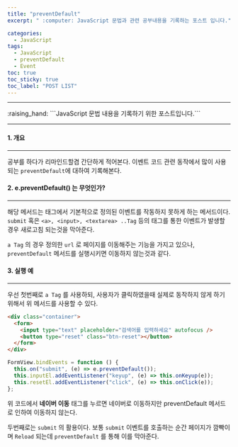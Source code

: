 ```yaml
---
title: "preventDefault"
excerpt: " :computer: JavaScript 문법과 관련 공부내용을 기록하는 포스트 입니다."

categories:
  - JavaScript
tags:
  - JavaScript
  - preventDefault
  - Event
toc: true
toc_sticky: true
toc_label: "POST LIST"
---
```


<hr>
:raising_hand:  ```JavaScript 문법 내용을 기록하기 위한 포스트입니다.```
<hr>

#### 1. 개요

---

공부를 하다가 리마인드할겸 간단하게 적어본다.
이벤트 코드 관련 동작에서 많이 사용되는 `preventDefault`에 대하여 기록해본다.

#### 2. e.preventDefault() 는 무엇인가?

---

해당 메서드는 태그에서 기본적으로 정의된 이벤트를 작동하지 못하게 하는 메서드이다.
`submit` 혹은 `<a>, <input>, <textarea> ..Tag` 등의 태그를 통한 이벤트가 발생할 경우 새로고침 되는것을 막아준다.

`a Tag` 의 경우 정의한 `url` 로 페이지를 이동해주는 기능을 가지고 있으나, `preventDefault` 메서드를 실행시키면 이동하지 않는것과 같다.

#### 3. 실행 예

---

우선 첫번째로 `a Tag` 를 사용하되, 사용자가 클릭하였을때 실제로 동작하지 않게 하기 위해서 위 메서드를 사용할 수 있다.

```html
<div class="container">
  <form>
    <input type="text" placeholder="검색어를 입력하세요" autofocus />
    <button type="reset" class="btn-reset"></button>
  </form>
</div>
```

```js
FormView.bindEvents = function () {
  this.on("submit", (e) => e.preventDefault());
  this.inputEl.addEventListener("keyup", (e) => this.onKeyup(e));
  this.resetEl.addEventListener("click", (e) => this.onClick(e));
};
```

위 코드에서 **네이버 이동** 태그를 누르면 네이버로 이동하지만 preventDefault 메서드로 인하여 이동하지 않는다.

두번째로는 `submit` 의 활용이다.
보통 `submit` 이벤트를 호출하는 순간 페이지가 깜빡이며 `Reload` 되는데 `preventDefault` 를 통해 이를 막아준다.
